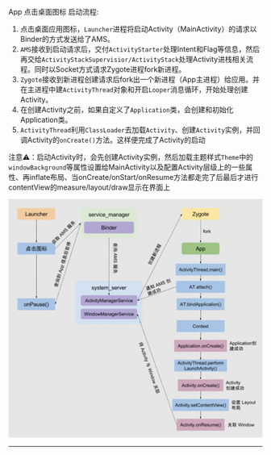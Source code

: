 App 点击桌面图标 启动流程:

1. 点击桌面应用图标，`Launcher`进程将启动Activity（MainActivity）的请求以Binder的方式发送给了AMS。
2. `AMS`接收到启动请求后，交付`ActivityStarter`处理Intent和Flag等信息，然后再交给`ActivityStackSupervisior/ActivityStack`处理Activity进栈相关流程。同时以Socket方式请求Zygote进程fork新进程。
3. `Zygote`接收到新进程创建请求后fork出一个新进程（App主进程）给应用。并在主进程中建`ActivityThread`对象和开启`Looper`消息循环，开始处理创建Activity。
4. 在创建Activity之前，如果自定义了`Application`类，会创建和初始化Application类。
5. `ActivityThread`利用`ClassLoader`去加载`Activity`、创建`Activity`实例，并回调Activity的`onCreate()`方法。这样便完成了Activity的启动

注意⚠️：启动Activity时，会先创建Activity实例，然后加载主题样式`Theme`中的`windowBackground`等属性设置给MainActivity以及配置Activity层级上的一些属性、再inflate布局、当onCreate/onStart/onResume方法都走完了后最后才进行contentView的measure/layout/draw显示在界面上

![](/imgRes/android/app_icon_launcher_process.png)






---
